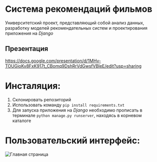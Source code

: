 # Система рекомендаций фильмов

Университетский проект, представляющий собой анализ данных, разработку моделей рекомендательных систем и проектирования приложения на *Django*

## Презентация
https://docs.google.com/presentation/d/1MHv-TOUGioKv8FxK917t_CBomq9DshRrVdGwsfVBleE/edit?usp=sharing

# Инсталяция:

1. Склонировать репозиторий
2. Использовать команду `pip install requirements.txt`
3. Для запуска приложения на *Django* необходимо прописать в терминале `python manage.py runserver`, находясь в корневом каталоге


# Пользовательский интерфейс:
![Главная страница](https://user-images.githubusercontent.com/65652086/212063176-db4cdad0-0bb7-4f93-a07b-ef8f6c5b4203.gif)
